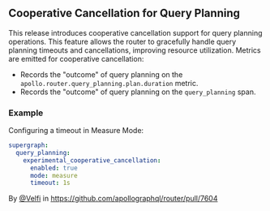 ## Cooperative Cancellation for Query Planning

This release introduces cooperative cancellation support for query planning operations. This feature allows the router
to gracefully handle query planning timeouts and cancellations, improving resource utilization.
Metrics are emitted for cooperative cancellation:

- Records the "outcome" of query planning on the `apollo.router.query_planning.plan.duration` metric.
- Records the "outcome" of query planning on the `query_planning` span.

### Example

Configuring a timeout in Measure Mode:
```yaml
supergraph:
  query_planning:
    experimental_cooperative_cancellation:
      enabled: true
      mode: measure
      timeout: 1s
```

By [@Velfi](https://github.com/Velfi) in https://github.com/apollographql/router/pull/7604
